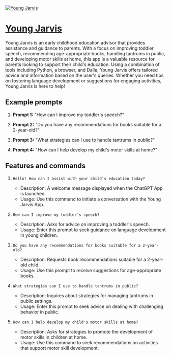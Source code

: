 [![Young Jarvis](https://files.oaiusercontent.com/file-fEqnXXRFoY5ijvwDBUNCRrJ0?se=2123-10-16T05%3A09%3A03Z&sp=r&sv=2021-08-06&sr=b&rscc=max-age%3D31536000%2C%20immutable&rscd=attachment%3B%20filename%3De861f746-a11b-4741-896d-313f56c192a5.png&sig=mltQC5qH/8Qkw5GtazK0bC7ZJ0Ds8MXCg5ZwNHf4l5g%3D)](https://chat.openai.com/g/g-AA8MG6fEI-young-jarvis)

# [Young Jarvis](https://chat.openai.com/g/g-AA8MG6fEI-young-jarvis)

Young Jarvis is an early childhood education advisor that provides assistance and guidance to parents. With a focus on improving toddler speech, recommending age-appropriate books, handling tantrums in public, and developing motor skills at home, this app is a valuable resource for parents looking to support their child's education. Using a combination of tools including Python, a browser, and Dalle, Young Jarvis offers tailored advice and information based on the user's queries. Whether you need tips on fostering language development or suggestions for engaging activities, Young Jarvis is here to help!

## Example prompts

1. **Prompt 1:** "How can I improve my toddler's speech?"

2. **Prompt 2:** "Do you have any recommendations for books suitable for a 2-year-old?"

3. **Prompt 3:** "What strategies can I use to handle tantrums in public?"

4. **Prompt 4:** "How can I help develop my child's motor skills at home?"

## Features and commands

1. `Hello! How can I assist with your child's education today?`
   - Description: A welcome message displayed when the ChatGPT App is launched.
   - Usage: Use this command to initiate a conversation with the Young Jarvis App.

2. `How can I improve my toddler's speech?`
   - Description: Asks for advice on improving a toddler's speech.
   - Usage: Enter this prompt to seek guidance on language development in young children.

3. `Do you have any recommendations for books suitable for a 2-year-old?`
   - Description: Requests book recommendations suitable for a 2-year-old child.
   - Usage: Use this prompt to receive suggestions for age-appropriate books.

4. `What strategies can I use to handle tantrums in public?`
   - Description: Inquires about strategies for managing tantrums in public settings.
   - Usage: Enter this prompt to seek advice on dealing with challenging behavior in public.

5. `How can I help develop my child's motor skills at home?`
   - Description: Asks for strategies to promote the development of motor skills in children at home.
   - Usage: Use this command to seek recommendations on activities that support motor skill development.